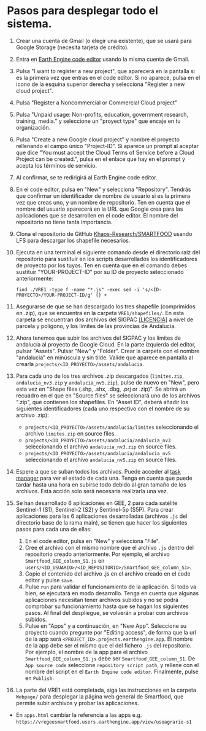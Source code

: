 # Pasos para desplegar todo el sistema.

1. Crear una cuenta de Gmail (o elegir una existente), que se usará para Google Storage (necesita tarjeta de crédito).
2. Entra en [Earth Engine code editor](https://code.earthengine.google.com/) usando la misma cuenta de Gmail.
3. Pulsa "I want to register a new project", que aparecerá en la pantalla si es la primera vez que entras en el code editor. Si no aparece, pulsa en el icono de la esquina superior derecha y selecciona "Register a new cloud project".
4. Pulsa "Register a Noncommercial or Commercial Cloud project"
5. Pulsa "Unpaid usage: Non-profits, education, government research, training, media." y seleccione un "proyect type" que encaje en tu organización.
6. Pulsa "Create a new Google cloud project" y nombre el proyecto rellenando el campo único "Project-ID". Si aparece un prompt al aceptar que dice "You must accept the Cloud Terms of Service before a Cloud Project can be created.", pulsa en el enlace que hay en el prompt y acepta los términos de servicio.
7. Al confirmar, se te redirigirá al Earth Engine code editor.
8. En el code editor, pulsa en "New" y selecciona "Repository". Tendrás que confirmar un identificador de nombre de usuario si es la primera vez que creas uno, y un nombre de repositorio. Ten en cuenta que el nombre del usuario aparecerá en la URL que Google crea para las aplicaciones que se desarrollen en el code editor. El nombre del repositorio no tiene tanta importancia.
9.  Clona el repositorio de GitHub [Khaos-Research/SMARTFOOD](https://github.com/KhaosResearch/SMARTFOOD) usando LFS para descargar los shapefile necesarios.
10. Ejecuta en una terminal el siguiente comando desde el directorio raiz del repositorio para sustituir en los scripts desarrollados los identificadores de proyecto por los tuyos. Ten en cuenta que en el comando debes sustituir "YOUR-PROJECT-ID" por su ID de proyecto seleccionado anteriormente:

    ```
    find ./VRE1 -type f -name "*.js" -exec sed -i 's/<ID-PROYECTO>/YOUR-PROJECT-ID/g' {} +
    ```

11. Asegurarse de que se han descargado los tres shapefile (comprimidos en .zip), que se encuentra en la carpeta `VRE1/shapefiles/`. En esta carpeta se encuentran dos archivos del SIGPAC [[LICENCIA]](https://www.juntadeandalucia.es/organismos/agriculturapescaaguaydesarrollorural/servicios/sigpac/visor/paginas/sigpac-descarga-informacion-geografica-shapes-provincias.html) a nivel de parcela y polígono, y los límites de las provincias de Andalucía.
12. Ahora tenemos que subir los archivos del SIGPAC y los límites de andalucía al proyecto de Google Cloud. En la parte izquierda del editor, pulsar "Assets". Pulsar "New" y "Folder". Crear la carpeta con el nombre "andalucia" en minúscula y sin tilde. Valide que aparece en pantalla al crearla `projects/<ID_PROYECTO>/assets/andalucia`.
13. Para cada uno de los tres archivos .zip descargados (`limites.zip`, `andalucia_nv3.zip` y `andalucia_nv5.zip`), pulse de nuevo en "New", pero esta vez en "Shape files (.shp, .shx, .dbg, .prj or .zip)". Se abrirá un recuadro en el que en "Source files" se seleccionará uno de los archivos ".zip", que contienen los shapefiles. En "Asset ID", deberá añadir los siguientes identificadores (cada uno respectivo con el nombre de su archivo .zip):
    - `projects/<ID_PROYECTO>/assets/andalucia/limites` seleccionando el archivo `limites.zip` en source files.
    - `projects/<ID_PROYECTO>/assets/andalucia/andalucia_nv3` seleccionando el archivo `andalucia_nv3.zip` en source files.
    - `projects/<ID_PROYECTO>/assets/andalucia/andalucia_nv5` seleccionando el archivo `andalucia_nv5.zip` en source files.
14. Espere a que se suban todos los archivos. Puede acceder al [task manager](https://code.earthengine.google.com/tasks) para ver el estado de cada una. Tenga en cuenta que puede tardar hasta una hora en subirse todo debido al gran tamaño de los archivos. Esta acción solo será necesaria realizarla una vez.
15. Se han desarrollado 6 aplicaciones en GEE, 2 para cada satélite Sentinel-1 (S1), Sentinel-2 (S2) y Sentinel-5p (S5P). Para crear aplicaciones para las 6 aplicaciones desarrolladas (archivos `.js` del directorio base de la rama main), se tienen que hacer los siguientes pasos para cada una de ellas:  
    1. En el code editor, pulsa en "New" y selecciona "File". 
    2. Cree el archivo con el mismo nombre que el archivo `.js` dentro del repositorio creado anteriormente. Por ejemplo, el archivo `Smartfood_GEE_column_S1.js` en `users/<ID_USUARIO>/<ID_REPOSITORIO>/Smartfood_GEE_column_S1>`.
    3. Copie el contenido del archivo .js en el archivo creado en el code editor y pulse `save`.
    4. Pulse `run` para validar el funcionamiento de la aplicación. Si todo va bien, se ejecutará en modo desarrollo. Tenga en cuenta que algunas aplicaciones necesitan tener archivos subidos y no se podrá comprobar su funcionamiento hasta que se hagan los siguientes pasos. Al final del despliegue, se volverán a probar con archivos subidos.
    5. Pulse en "Apps" y a continuación, en "New App". Seleccione su proyecto cuando pregunte por "Editing access", de forma que la url de la app será `<PROJECT_ID>.projects.earthengine.app`. El nombre de la app debe ser el mismo que el del fichero `.js` del repositorio. Por ejemplo, el nombre de la app para el archivo `Smartfood_GEE_column_S1.js` debe ser `Smartfood_GEE_column_S1`. De `App source code` seleccione `repository script path`, y rellene con el nombre del script en el `Earth Engine code editor`. Finalmente, pulse en `Publish`.
16. La parte del VRE1 está completada, siga las instrucciones en la carpeta `Webpage/` para desplegar la página web general de Smartfood, que permite subir archivos y probar las aplicaciones.


- En `apps.html` cambiar la referencia a las apps e.g. `https://vregeesmartfood.users.earthengine.app/view/usoagrario-s1`